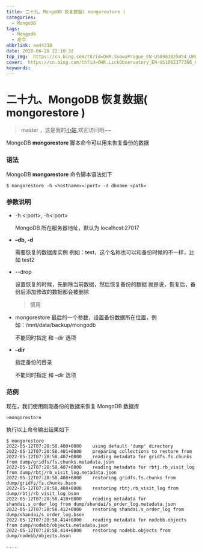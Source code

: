 ```yaml
---
title: 二十九、MongoDB 恢复数据( mongorestore )
categories:
  - MongoDB
tags:
  - Mongodb
  - 命令
abbrlink: aa44318
date: 2020-06-28 22:10:32
top_img:  https://cn.bing.com/th?id=OHR.SnowyPrague_EN-US0983025054_UHD.jpg
cover:  https://cn.bing.com/th?id=OHR.LickObservatory_EN-US1062377366_UHD.jpg
keywords:  
---
```

# 二十九、MongoDB 恢复数据( mongorestore )
> master ，这是我的[小站](https://www.tryrun.top),欢迎访问哦~~

MongoDB **mongorestore** 脚本命令可以用来恢复备份的数据

### 语法

MongoDB **mongorestore** 命令脚本语法如下

```
$ mongorestore -h <hostname><:port> -d dbname <path>
```

### 参数说明

- -h <:port>, -h<:port>

  MongoDB 所在服务器地址，默认为 localhost:27017

- **–db, -d**

  需要恢复的数据库实例
  例如：test，这个名称也可以和备份时候的不一样，比如 test2

- --drop

  设置恢复的时候，先删除当前数据，然后恢复备份的数据 就是说，恢复后，备份后添加修改的数据都会被删除

  > 慎用

- mongorestore 最后的一个参数，设置备份数据所在位置，例如：/mnt/data/backup/mongodb

  不能同时指定 和 –dir 选项

- **–dir**

  指定备份的目录

  不能同时指定 和 –dir 选项

### 范例

现在，我们使用刚刚备份的数据来恢复 MongoDB 数据库

```
>mongorestore
```

执行以上命令输出结果如下

```
$ mongorestore 
2022-05-12T07:28:58.400+0800    using default 'dump' directory
2022-05-12T07:28:58.401+0800    preparing collections to restore from
2022-05-12T07:28:58.407+0800    reading metadata for gridfs.fs.chunks from dump/gridfs/fs.chunks.metadata.json
2022-05-12T07:28:58.407+0800    reading metadata for rbtj.rb_visit_log from dump/rbtj/rb_visit_log.metadata.json
2022-05-12T07:28:58.408+0800    restoring gridfs.fs.chunks from dump/gridfs/fs.chunks.bson
2022-05-12T07:28:58.408+0800    restoring rbtj.rb_visit_log from dump/rbtj/rb_visit_log.bson
2022-05-12T07:28:58.410+0800    reading metadata for shandai.s_order_log from dump/shandai/s_order_log.metadata.json
2022-05-12T07:28:58.412+0800    restoring shandai.s_order_log from dump/shandai/s_order_log.bson
2022-05-12T07:28:58.414+0800    reading metadata for nodebb.objects from dump/nodebb/objects.metadata.json
2022-05-12T07:28:58.414+0800    restoring nodebb.objects from dump/nodebb/objects.bson

....
```
